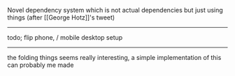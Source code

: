 Novel dependency system which is not actual dependencies but just using things (after [[George Hotz]]'s tweet)

---

todo; flip phone, / mobile desktop setup  

---

the folding things seems really interesting, a simple implementation of this can probably me made

